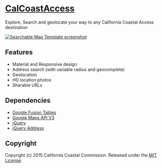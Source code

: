 # [CalCoastAccess](http://zachmoreno.github.io/ca-coastal-access-map/)
Explore, Search and geolocate your way to any California Coastal Access destination

[![Searchable Map Template screenshot](https://raw.github.com/xachmoreno/ca-coastal-access-map/coastal/images/ca-coastal-access-map-preview.png)](http://zachmoreno.github.io/ca-coastal-access-map/)

## Features

* Material and Responsive design
* Address search (with variable radius and geocomplete)
* Geolocation
* HD location photos
* Sharable URLs
  
## Dependencies

* [Google Fusion Tables](http://www.google.com/fusiontables/Home)
* [Google Maps API V3](https://developers.google.com/maps/documentation/javascript)
* [jQuery](http://jquery.org)
* [jQuery Address](https://github.com/asual/jquery-address)


## Copyright

Copyright (c) 2015 California Coastal Commission.
Released under the [MIT License](https://github.com/ZachMoreno/ca-coastal-access-map/blob/coastal/LICENSE).

